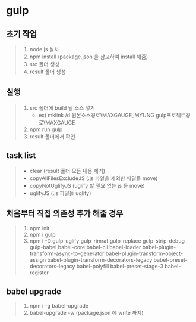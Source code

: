 # gulp

## 초기 작업
> 1. node.js 설치
> 2. npm install (package.json 을 참고하여 install 해줌)
> 3. src 폴더 생성
> 4. result 폴더 생성

## 실행
> 1. src 폴더에 build 될 소스 넣기
>    - ex) mklink /d 원본소스경로\MAXGAUGE_MYUNG gulp프로젝트경로\MAXGAUGE
> 2. npm run gulp
> 3. result 폴더에서 확인

## task list
> - clear (result 폴더 모든 내용 제거)
> - copyAllFilesExcludeJS (.js 파일을 제외한 파일들 move)
> - copyNotUglifyJS (uglify 할 필요 없는 js 들 move)
> - uglifyJS (.js 파일들 uglify) 

## 처음부터 직접 의존성 추가 해줄 경우
> 1. npm init
> 2. npm i gulp
> 3. npm i -D gulp-uglify gulp-rimraf gulp-replace gulp-strip-debug gulp-babel babel-core babel-cli babel-loader babel-plugin-transform-async-to-generator babel-plugin-transform-object-assign babel-plugin-transform-decorators-legacy babel-preset-decorators-legacy babel-polyfill babel-preset-stage-3 babel-register

## babel upgrade
> 1. npm i -g babel-upgrade
> 2. babel-upgrade -w    (package.json 에 write 까지)

